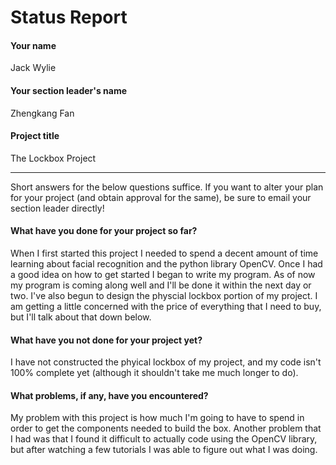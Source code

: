 # Status Report

#### Your name

Jack Wylie

#### Your section leader's name

Zhengkang Fan

#### Project title

The Lockbox Project

***

Short answers for the below questions suffice. If you want to alter your plan for your project (and obtain approval for the same), be sure to email your section leader directly!

#### What have you done for your project so far?

When I first started this project I needed to spend a decent amount of time learning about facial recognition and the python library OpenCV. Once I had a good 
idea on how to get started I began to write my program. As of now my program is coming along well and I'll be done it within the next day or two. I've also begun to design the physcial lockbox portion of my project. I am getting a little concerned with the price of everything that I need to buy, but I'll talk about that down below. 

#### What have you not done for your project yet?

I have not constructed the phyical lockbox of my project, and my code isn't 100% complete yet (although it shouldn't take me much longer to do).

#### What problems, if any, have you encountered?

My problem with this project is how much I'm going to have to spend in order to get the components needed to build the box. Another problem that I had was that I found it difficult to actually code using the OpenCV library, but after watching a few tutorials I was able to figure out what I was doing. 
